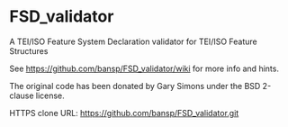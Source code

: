 FSD_validator
=============

A TEI/ISO Feature System Declaration validator for TEI/ISO Feature Structures

See https://github.com/bansp/FSD_validator/wiki for more info and hints.

The original code has been donated by Gary Simons under the BSD 2-clause license.

HTTPS clone URL: https://github.com/bansp/FSD_validator.git
